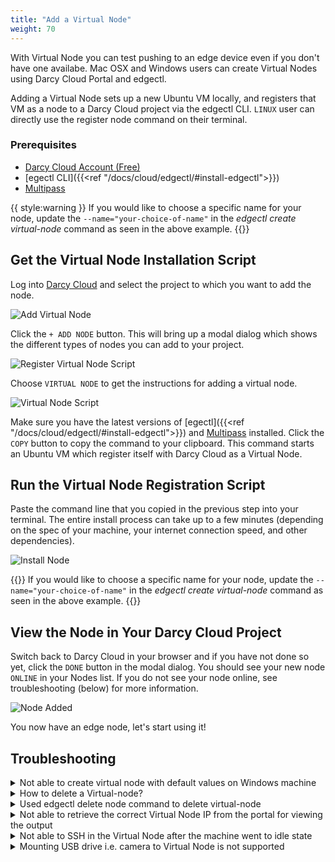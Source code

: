```yaml
---
title: "Add a Virtual Node"
weight: 70
---
```


With Virtual Node you can test pushing to an edge device even if you don't have one availabe. Mac OSX and Windows users can create Virtual Nodes using Darcy Cloud Portal and edgectl.


Adding a Virtual Node sets up a new Ubuntu VM locally, and registers that VM as a node
to a Darcy Cloud project via the edgectl CLI. `LINUX` user can directly use the register node command on their terminal.

### Prerequisites

* [Darcy Cloud Account (Free)](https://cloud.darcy.ai)
* [egectl CLI]({{<ref "/docs/cloud/edgectl/#install-edgectl">}})
* [Multipass](https://multipass.run)

{{<alert> style:warning }}
If you would like to choose a specific name for your node, update the `--name="your-choice-of-name"` in the _edgectl create virtual-node_ command as seen in the above example.
{{</alert>}}


## Get the Virtual Node Installation Script

Log into [Darcy Cloud](https://cloud.darcy.ai) and select the project to which you want to add the
node.

![Add Virtual Node](/images/add-node.png)

Click the `+ ADD NODE` button. This will bring up a modal dialog which shows the different types of nodes you can add to your project.

![Register Virtual Node Script](/images/select-virtual-node.png)

Choose `VIRTUAL NODE` to get the instructions for adding a virtual node.

![Virtual Node Script](/images/add-virtual-node.png)

Make sure you have the latest versions of [egectl]({{<ref "/docs/cloud/edgectl/#install-edgectl">}}) and [Multipass](https://multipass.run) installed. Click the `COPY` button to copy the command to your clipboard. This command starts an Ubuntu VM which register itself with Darcy
Cloud as a Virtual Node.

## Run the Virtual Node Registration Script

Paste the command line that you copied in the previous step into your terminal.
The entire install process can take up to a few minutes (depending on the spec of your machine, your internet connection speed, and other dependencies).

![Install Node](/images/virtual-node-added.png)

{{<alert>}}
If you would like to choose a specific name for your node, update the `--name="your-choice-of-name"` in the _edgectl create virtual-node_ command as seen in the above example.
{{</alert>}}

## View the Node in Your Darcy Cloud Project

Switch back to Darcy Cloud in your browser and if you have not done so yet, click the `DONE` button in the modal dialog. You should see your new node `ONLINE` in your Nodes list. If you do not see your node online, see troubleshooting (below) for more information.

![Node Added](/images/virtual-node-portal-view.png)

You now have an edge node, let's start using it!

## Troubleshooting

<details>
  <summary>Not able to create virtual node with default values on Windows machine</summary>
    We can modify the default values based on our Windows machine spec. Below are the default value used to
spin up a multipass VM.
`edgectl create virtual-node name=darcy-node -c 1`
{{< highlight html>}}
-d, --disk    string   Disk space to allocate. Positive integers, in bytes, or with K, M, G suffix. Minimum: 512M, default: 15G.
-c, --cpus    string   Number of CPUs to allocate. Minimum: 1, default: 2.
-m, --mem     string   Amount of memory to allocate. Positive integers, in  bytes, or with K, M, G suffix. Minimum: 128M, default: 1G.
    --network string   Add a network interface to the instance, where <spec> is in the "key=value,key=value" format, with the following keys available:
                       name: the network to connect to (required), use the networks command for a list of possible values,
                       or use 'bridged' to use the interface configured via "multipass set local.bridged-network".
                       mode: auto|manual (default: auto) mac: hardware address (default: random).
                       You can also use a shortcut of "<name>" to mean "name=<name>"{{< /highlight >}}
</details>
<details>
  <summary>How to delete a Virtual-node?</summary>
We recommend using `edgectl delete virtual-node` command to delete the Virtual Node after use, so that all the resources used are cleaned up properly i.e. Ubuntu VM.
</details>
<details>
  <summary>Used edgectl delete node command to delete virtual-node</summary>
Not an issue, we just have to manually delete the multipass VM using multipass delete command <i>multipass delete node-name --purge</i>.
</details>
<details>
  <summary>Not able to retrieve the correct Virtual Node IP from the portal for viewing the output</summary>
At the moment Virtual Node IP visible on the portal is not correct. Therefore, we have to manually retrieve it using multipass command <i>multipass ls</i>.
</details>
<details>
  <summary>Not able to SSH in the Virtual Node after the machine went to idle state</summary>
There is an ongoing issue with internet sharing of virtual network when using multipass with Virtual Box driver.
https://www.virtualbox.org/ticket/14374?cversion=2&cnum_hist=66
</details>
<details>
  <summary>Mounting USB drive i.e. camera to Virtual Node is not supported</summary>
At the moment Virtual Node doesn't support mounting external cameras.
</details>
